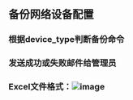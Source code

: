 ## 备份网络设备配置
### 根据device_type判断备份命令
### 发送成功或失败邮件给管理员
### Excel文件格式：![image](https://user-images.githubusercontent.com/29299676/110743726-7b838980-8273-11eb-83f4-9bedad14a4e6.png)
